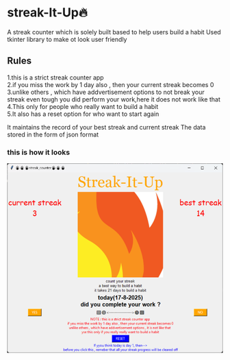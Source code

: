 # streak-It-Up🔥
A streak counter which is solely built based to help users build a habit
Used tkinter library to make ot look user friendly
## Rules
1.this is a strict streak counter app<br>
2.if you miss the work by 1 day also , then your current streak becomes 0<br>
3.unlike others , which have addvertisement options to not break your streak even tough you did perform your work,here it does not work like that<br>
4.This only for people who really want to build a habit<br>
5.It also has a reset option for who want to start again<br>

It maintains the record of your best streak and current streak
The data stored in the form of json format

### this is how it looks
![Alt Text](https://github.com/poornachandra-29/streak-It-Up/blob/5ee7d00bb5fcc361e3faef7c9937b6764bb6a5ca/i.png)

